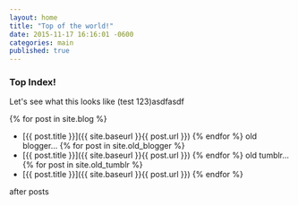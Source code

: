 ```yaml
---
layout: home
title: "Top of the world!"
date: 2015-11-17 16:16:01 -0600
categories: main
published: true
---
```

### Top Index!

Let's see what this looks like (test 123)asdfasdf

  {% for post in site.blog %}
- [{{ post.title }}]({{ site.baseurl }}{{ post.url }})
  {% endfor %}
old blogger...
  {% for post in site.old_blogger %}
- [{{ post.title }}]({{ site.baseurl }}{{ post.url }})
  {% endfor %}
old tumblr...
  {% for post in site.old_tumblr %}
- [{{ post.title }}]({{ site.baseurl }}{{ post.url }})
  {% endfor %}

after posts